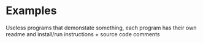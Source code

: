 # Examples
Useless programs that demonstate something, each program has their own readme and install/run instructions + source code comments